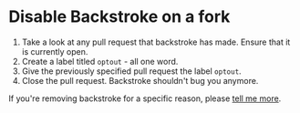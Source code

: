 # Disable Backstroke on a fork

1. Take a look at any pull request that backstroke has made. Ensure that it is currently open.
2. Create a label titled `optout` - all one word.
3. Give the previously specified pull request the label `optout`.
4. Close the pull request. Backstroke shouldn't bug you anymore.

If you're removing backstroke for a specific reason, please
[tell me more](https://github.com/1egoman/backstroke/issues/new).

